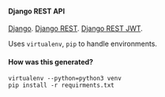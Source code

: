 #### Django REST API

[Django](https://www.djangoproject.com/).
[Django REST](https://www.django-rest-framework.org/).
[Django REST JWT](https://github.com/jpadilla/django-rest-framework-jwt).

Uses `virtualenv`, `pip` to handle environments.

#### How was this generated?

```
virtualenv --python=python3 venv
pip install -r requirments.txt
```
